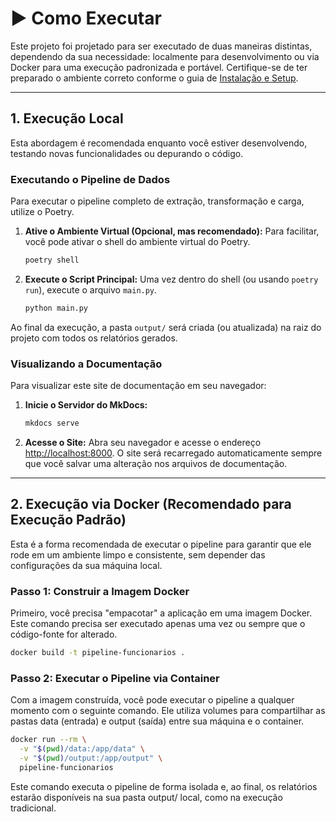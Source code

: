 # ▶️ Como Executar

Este projeto foi projetado para ser executado de duas maneiras distintas, dependendo da sua necessidade: localmente para desenvolvimento ou via Docker para uma execução padronizada e portável. Certifique-se de ter preparado o ambiente correto conforme o guia de [Instalação e Setup](./instalacao.md).

---

## 1. Execução Local

Esta abordagem é recomendada enquanto você estiver desenvolvendo, testando novas funcionalidades ou depurando o código.

### Executando o Pipeline de Dados

Para executar o pipeline completo de extração, transformação e carga, utilize o Poetry.

1.  **Ative o Ambiente Virtual (Opcional, mas recomendado):**
    Para facilitar, você pode ativar o shell do ambiente virtual do Poetry.
    ```bash
    poetry shell
    ```

2.  **Execute o Script Principal:**
    Uma vez dentro do shell (ou usando `poetry run`), execute o arquivo `main.py`.
    ```bash
    python main.py
    ```

Ao final da execução, a pasta `output/` será criada (ou atualizada) na raiz do projeto com todos os relatórios gerados.

### Visualizando a Documentação

Para visualizar este site de documentação em seu navegador:

1.  **Inicie o Servidor do MkDocs:**
    ```bash
    mkdocs serve
    ```

2.  **Acesse o Site:**
    Abra seu navegador e acesse o endereço [http://localhost:8000](http://localhost:8000). O site será recarregado automaticamente sempre que você salvar uma alteração nos arquivos de documentação.

---

## 2. Execução via Docker (Recomendado para Execução Padrão)

Esta é a forma recomendada de executar o pipeline para garantir que ele rode em um ambiente limpo e consistente, sem depender das configurações da sua máquina local.

### Passo 1: Construir a Imagem Docker

Primeiro, você precisa "empacotar" a aplicação em uma imagem Docker. Este comando precisa ser executado apenas uma vez ou sempre que o código-fonte for alterado.

```bash
docker build -t pipeline-funcionarios .
  ```
### Passo 2: Executar o Pipeline via Container
Com a imagem construída, você pode executar o pipeline a qualquer momento com o seguinte comando. Ele utiliza volumes para compartilhar as pastas data (entrada) e output (saída) entre sua máquina e o container.

```bash
docker run --rm \
  -v "$(pwd)/data:/app/data" \
  -v "$(pwd)/output:/app/output" \
  pipeline-funcionarios
```
Este comando executa o pipeline de forma isolada e, ao final, os relatórios estarão disponíveis na sua pasta output/ local, como na execução tradicional.

